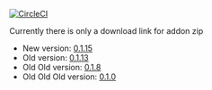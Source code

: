 [![CircleCI](https://circleci.com/gh/kodi-connect/kodi-connect-addon.svg?style=svg)](https://circleci.com/gh/kodi-connect/kodi-connect-addon)

Currently there is only a download link for addon zip

* New version: [0.1.15](https://www.dropbox.com/s/37a6k3clqii880g/plugin.video.kodiconnect-0.1.15.zip?dl=0)
* Old version: [0.1.13](https://www.dropbox.com/s/83tskc76ro1vymy/plugin.video.kodiconnect-0.1.13.zip?dl=0)
* Old Old version: [0.1.8](https://www.dropbox.com/s/t478bot9lbfhcyl/plugin.video.kodiconnect-0.1.8.zip?dl=0)
* Old Old Old version: [0.1.0](https://www.dropbox.com/s/56ywxlr9gkd4vz6/plugin.video.kodiconnect-0.1.0.zip?dl=0)
